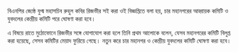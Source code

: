 বিএনপির জ্যেষ্ঠ যুগ্ম মহাসচিব রুহুল কবির রিজভীর সই করা ওই বিজ্ঞপ্তিতে বলা হয়, চার মহানগরের আহ্বায়ক কমিটি ও যুবদলের কেন্দ্রীয় কমিটি পরে ঘোষণা করা হবে।

এ বিষয়ে রাতে মুঠোফোনে রিজভীর সঙ্গে যোগাযোগ করা হলে তিনি প্রথম আলোকে বলেন, যেসব মহানগরের কমিটি বিলুপ্ত করা হয়েছে, সেসব কমিটির মেয়াদ ফুরিয়ে গেছে। নতুন করে চার মহানগর ও কেন্দ্রীয় যুবদলের কমিটি ঘোষণা করা হবে।
